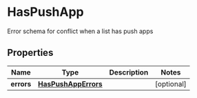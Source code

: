 

# HasPushApp

Error schema for conflict when a list has push apps
## Properties

Name | Type | Description | Notes
------------ | ------------- | ------------- | -------------
**errors** | [**HasPushAppErrors**](HasPushAppErrors.md) |  |  [optional]



